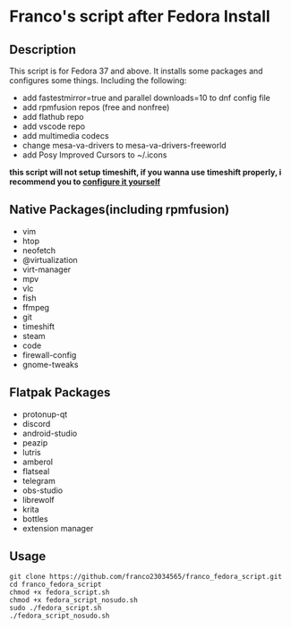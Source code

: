 # Franco's script after Fedora Install

## Description
This script is for Fedora 37 and above. It installs some packages and configures some things.
Including the following:
- add fastestmirror=true and parallel downloads=10 to dnf config file
- add rpmfusion repos (free and nonfree)
- add flathub repo
- add vscode repo
- add multimedia codecs
- change mesa-va-drivers to mesa-va-drivers-freeworld
- add Posy Improved Cursors to ~/.icons

**this script will not setup timeshift, if you wanna use timeshift properly, i recommend you to [configure it yourself](https://discussion.fedoraproject.org/t/a-quick-guide-to-setting-up-btrfs-timeshift-on-fedora-33/27573)**

## Native Packages(including rpmfusion)
- vim
- htop
- neofetch
- @virtualization
- virt-manager
- mpv
- vlc
- fish
- ffmpeg
- git
- timeshift
- steam
- code
- firewall-config
- gnome-tweaks

## Flatpak Packages
- protonup-qt
- discord
- android-studio
- peazip
- lutris
- amberol
- flatseal
- telegram
- obs-studio
- librewolf
- krita
- bottles
- extension manager

## Usage
```
git clone https://github.com/franco23034565/franco_fedora_script.git
cd franco_fedora_script
chmod +x fedora_script.sh
chmod +x fedora_script_nosudo.sh
sudo ./fedora_script.sh
./fedora_script_nosudo.sh
```